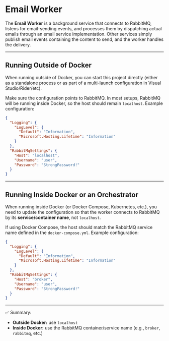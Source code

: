 ﻿# Email Worker

The **Email Worker** is a background service that connects to RabbitMQ, listens for email-sending events, and processes them by dispatching actual emails through an email service implementation.
Other services simply publish email events containing the content to send, and the worker handles the delivery.

---

## Running Outside of Docker

When running outside of Docker, you can start this project directly (either as a standalone process or as part of a multi-launch configuration in Visual Studio/Rider/etc).

Make sure the configuration points to RabbitMQ. In most setups, RabbitMQ will be running inside Docker, so the host should remain `localhost`. Example configuration:

```json
{
  "Logging": {
    "LogLevel": {
      "Default": "Information",
      "Microsoft.Hosting.Lifetime": "Information"
    }
  },
  "RabbitMqSettings": {
    "Host": "localhost",
    "Username": "user",
    "Password": "StrongPassword!"
  }
}
```

---

## Running Inside Docker or an Orchestrator

When running inside Docker (or Docker Compose, Kubernetes, etc.), you need to update the configuration so that the worker connects to RabbitMQ by its **service/container name**, not `localhost`.

If using Docker Compose, the host should match the RabbitMQ service name defined in the `docker-compose.yml`. Example configuration:

```json
{
  "Logging": {
    "LogLevel": {
      "Default": "Information",
      "Microsoft.Hosting.Lifetime": "Information"
    }
  },
  "RabbitMqSettings": {
    "Host": "broker",
    "Username": "user",
    "Password": "StrongPassword!"
  }
}
```

---

✅ Summary:

* **Outside Docker:** use `localhost`
* **Inside Docker:** use the RabbitMQ container/service name (e.g., `broker`, `rabbitmq`, etc.)
